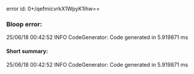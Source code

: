 error id: 0+/qefmicvrkX1WpyK1ihw==
### Bloop error:

25/06/18 00:42:52 INFO CodeGenerator: Code generated in 5.919871 ms
#### Short summary: 

25/06/18 00:42:52 INFO CodeGenerator: Code generated in 5.919871 ms
